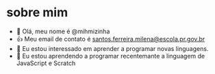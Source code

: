# sobre mim
- 👋 Olá, meu nome é @mihmizinha
- :+1: Meu email de contato é santos.ferreira.milena@escola.pr.gov.br
- 👀 Eu estou interessado em aprender a programar novas linguagens.
- 🌱 Eu estou aprendendo a programar recentemante a linguagem de JavaScript e Scratch 
